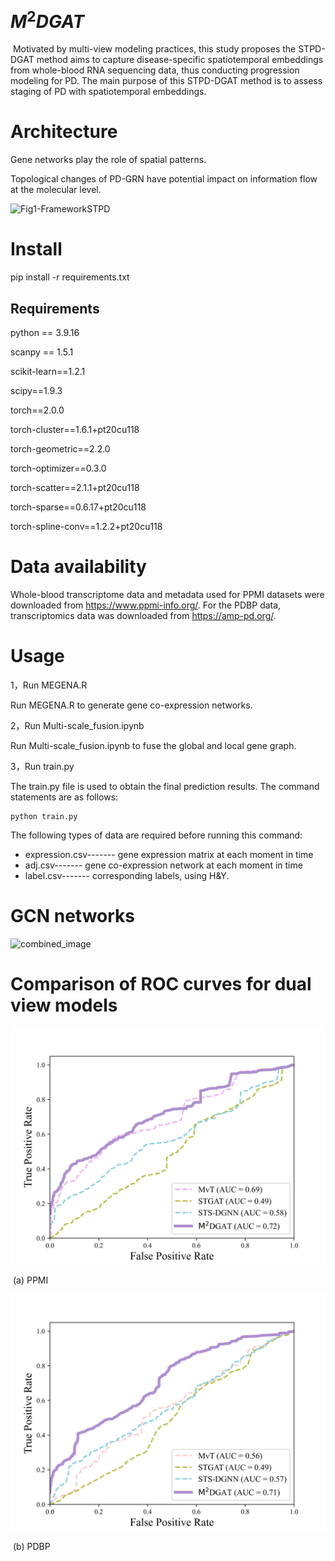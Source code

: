 # $M^{2}DGAT$

​	Motivated by multi-view modeling practices, this study proposes the STPD-DGAT method aims to capture disease-specific spatiotemporal embeddings from whole-blood RNA sequencing data, thus conducting progression modeling for PD. The main purpose of this STPD-DGAT method is to assess staging of PD with
spatiotemporal embeddings.

# Architecture

Gene networks play the role of spatial patterns.

Topological changes of PD-GRN have potential impact on information flow at the molecular level.

![Fig1-FrameworkSTPD](./figures/Fig1-FrameworkSTPD.jpg)

# Install

pip install -r requirements.txt

## Requirements

python == 3.9.16

scanpy == 1.5.1

scikit-learn==1.2.1

scipy==1.9.3

torch==2.0.0

torch-cluster==1.6.1+pt20cu118

torch-geometric==2.2.0

torch-optimizer==0.3.0

torch-scatter==2.1.1+pt20cu118

torch-sparse==0.6.17+pt20cu118

torch-spline-conv==1.2.2+pt20cu118

# Data availability

Whole-blood transcriptome data and metadata used for PPMI  datasets were downloaded from
https://www.ppmi-info.org/. For the PDBP data, transcriptomics data was downloaded from https://amp-pd.org/.

# Usage

1，Run MEGENA.R

Run MEGENA.R to generate gene co-expression networks.

2，Run Multi-scale_fusion.ipynb

Run Multi-scale_fusion.ipynb  to fuse the global and local gene graph.

3，Run train.py

The train.py  file is used to obtain the final prediction results. The command statements are as follows:

```
python train.py
```

The following types of data are required before running this command:

- expression.csv------- gene expression matrix at each moment in time
- adj.csv------- gene co-expression network at each moment in time
- label.csv------- corresponding labels, using H&Y.

# GCN networks

![combined_image](./figures/combined_image.jpg)



# Comparison of ROC curves for dual view models

![SuppFig3-PPMI-Boxplot](./figures/Fig4-PPMI-ST-ROC.jpg)

​																					(a) PPMI

![SuppFig3-PDBP-Boxplot](./figures/Fig4-PDBP-ST-ROC.jpg)

​                                                                                    (b) PDBP